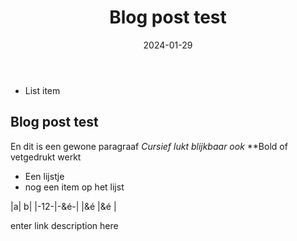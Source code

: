 ﻿---
title: Blog post test
date: 2024-01-29
categories: []
tags: [welcome]
---

- List item

## Blog post test

En dit is een gewone paragraaf
_Cursief lukt blijkbaar ook_
\*\*Bold of vetgedrukt werkt

- Een lijstje
- nog een item op het lijst

|a| b|
|-12-|-&é-|
|&é |&é |

enter link description here
